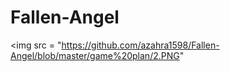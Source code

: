 # Fallen-Angel
<img src = "https://github.com/azahra1598/Fallen-Angel/blob/master/game%20plan/2.PNG" 
